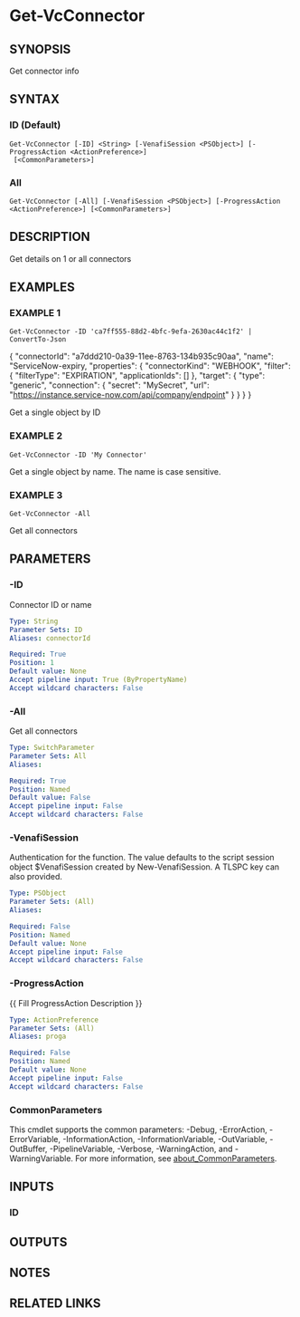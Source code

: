 # Get-VcConnector

## SYNOPSIS
Get connector info

## SYNTAX

### ID (Default)
```
Get-VcConnector [-ID] <String> [-VenafiSession <PSObject>] [-ProgressAction <ActionPreference>]
 [<CommonParameters>]
```

### All
```
Get-VcConnector [-All] [-VenafiSession <PSObject>] [-ProgressAction <ActionPreference>] [<CommonParameters>]
```

## DESCRIPTION
Get details on 1 or all connectors

## EXAMPLES

### EXAMPLE 1
```
Get-VcConnector -ID 'ca7ff555-88d2-4bfc-9efa-2630ac44c1f2' | ConvertTo-Json
```

{
    "connectorId": "a7ddd210-0a39-11ee-8763-134b935c90aa",
    "name": "ServiceNow-expiry,
    "properties": {
        "connectorKind": "WEBHOOK",
        "filter": {
            "filterType": "EXPIRATION",
            "applicationIds": \[\]
        },
        "target": {
            "type": "generic",
            "connection": {
                "secret": "MySecret",
                "url": "https://instance.service-now.com/api/company/endpoint"
            }
        }
    }
}

Get a single object by ID

### EXAMPLE 2
```
Get-VcConnector -ID 'My Connector'
```

Get a single object by name. 
The name is case sensitive.

### EXAMPLE 3
```
Get-VcConnector -All
```

Get all connectors

## PARAMETERS

### -ID
Connector ID or name

```yaml
Type: String
Parameter Sets: ID
Aliases: connectorId

Required: True
Position: 1
Default value: None
Accept pipeline input: True (ByPropertyName)
Accept wildcard characters: False
```

### -All
Get all connectors

```yaml
Type: SwitchParameter
Parameter Sets: All
Aliases:

Required: True
Position: Named
Default value: False
Accept pipeline input: False
Accept wildcard characters: False
```

### -VenafiSession
Authentication for the function.
The value defaults to the script session object $VenafiSession created by New-VenafiSession.
A TLSPC key can also provided.

```yaml
Type: PSObject
Parameter Sets: (All)
Aliases:

Required: False
Position: Named
Default value: None
Accept pipeline input: False
Accept wildcard characters: False
```

### -ProgressAction
{{ Fill ProgressAction Description }}

```yaml
Type: ActionPreference
Parameter Sets: (All)
Aliases: proga

Required: False
Position: Named
Default value: None
Accept pipeline input: False
Accept wildcard characters: False
```

### CommonParameters
This cmdlet supports the common parameters: -Debug, -ErrorAction, -ErrorVariable, -InformationAction, -InformationVariable, -OutVariable, -OutBuffer, -PipelineVariable, -Verbose, -WarningAction, and -WarningVariable. For more information, see [about_CommonParameters](http://go.microsoft.com/fwlink/?LinkID=113216).

## INPUTS

### ID
## OUTPUTS

## NOTES

## RELATED LINKS
